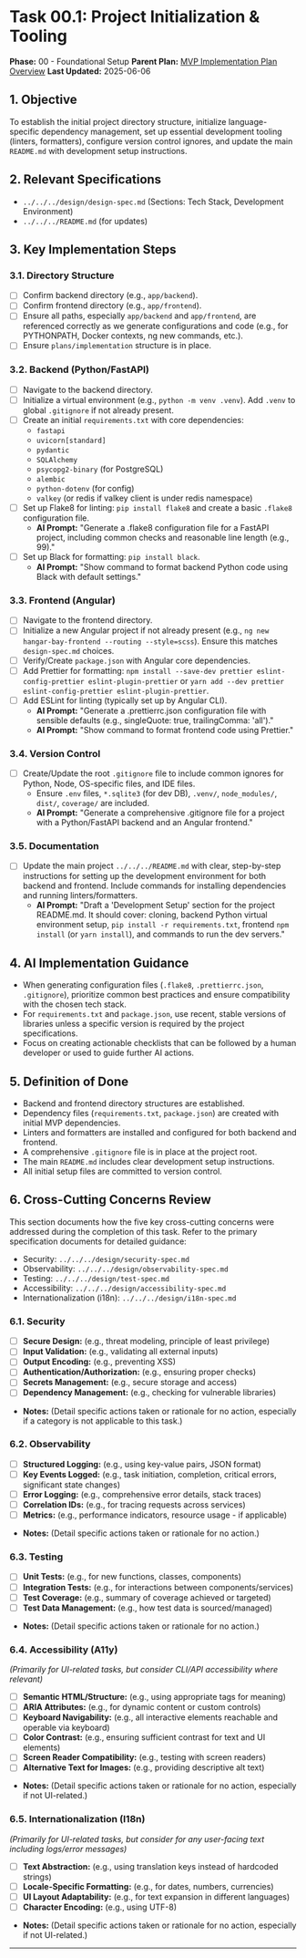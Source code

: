 # Task 00.1: Project Initialization & Tooling

**Phase:** 00 - Foundational Setup
**Parent Plan:** [MVP Implementation Plan Overview](../00-mvp-implementation-plan-overview.md)
**Last Updated:** 2025-06-06

## 1. Objective

To establish the initial project directory structure, initialize language-specific dependency management, set up essential development tooling (linters, formatters), configure version control ignores, and update the main `README.md` with development setup instructions.

## 2. Relevant Specifications

*   `../../../design/design-spec.md` (Sections: Tech Stack, Development Environment)
*   `../../../README.md` (for updates)

## 3. Key Implementation Steps

### 3.1. Directory Structure

*   [ ] Confirm backend directory (e.g., `app/backend`).
*   [ ] Confirm frontend directory (e.g., `app/frontend`).
*   [ ] Ensure all paths, especially `app/backend` and `app/frontend`, are referenced correctly as we generate configurations and code (e.g., for PYTHONPATH, Docker contexts, ng new commands, etc.).
*   [ ] Ensure `plans/implementation` structure is in place.

### 3.2. Backend (Python/FastAPI)

*   [ ] Navigate to the backend directory.
*   [ ] Initialize a virtual environment (e.g., `python -m venv .venv`). Add `.venv` to global `.gitignore` if not already present.
*   [ ] Create an initial `requirements.txt` with core dependencies:
    *   `fastapi`
    *   `uvicorn[standard]`
    *   `pydantic`
    *   `SQLAlchemy`
    *   `psycopg2-binary` (for PostgreSQL)
    *   `alembic`
    *   `python-dotenv` (for config)
    *   `valkey` (or redis if valkey client is under redis namespace)
*   [ ] Set up Flake8 for linting: `pip install flake8` and create a basic `.flake8` configuration file.
    *   **AI Prompt:** "Generate a .flake8 configuration file for a FastAPI project, including common checks and reasonable line length (e.g., 99)."
*   [ ] Set up Black for formatting: `pip install black`.
    *   **AI Prompt:** "Show command to format backend Python code using Black with default settings."

### 3.3. Frontend (Angular)

*   [ ] Navigate to the frontend directory.
*   [ ] Initialize a new Angular project if not already present (e.g., `ng new hangar-bay-frontend --routing --style=scss`). Ensure this matches `design-spec.md` choices.
*   [ ] Verify/Create `package.json` with Angular core dependencies.
*   [ ] Add Prettier for formatting: `npm install --save-dev prettier eslint-config-prettier eslint-plugin-prettier` or `yarn add --dev prettier eslint-config-prettier eslint-plugin-prettier`.
*   [ ] Add ESLint for linting (typically set up by Angular CLI).
    *   **AI Prompt:** "Generate a .prettierrc.json configuration file with sensible defaults (e.g., singleQuote: true, trailingComma: 'all')."
    *   **AI Prompt:** "Show command to format frontend code using Prettier."

### 3.4. Version Control

*   [ ] Create/Update the root `.gitignore` file to include common ignores for Python, Node, OS-specific files, and IDE files.
    *   Ensure `.env` files, `*.sqlite3` (for dev DB), `.venv/`, `node_modules/`, `dist/`, `coverage/` are included.
    *   **AI Prompt:** "Generate a comprehensive .gitignore file for a project with a Python/FastAPI backend and an Angular frontend."

### 3.5. Documentation

*   [ ] Update the main project `../../../README.md` with clear, step-by-step instructions for setting up the development environment for both backend and frontend. Include commands for installing dependencies and running linters/formatters.
    *   **AI Prompt:** "Draft a 'Development Setup' section for the project README.md. It should cover: cloning, backend Python virtual environment setup, `pip install -r requirements.txt`, frontend `npm install` (or `yarn install`), and commands to run the dev servers."

## 4. AI Implementation Guidance

*   When generating configuration files (`.flake8`, `.prettierrc.json`, `.gitignore`), prioritize common best practices and ensure compatibility with the chosen tech stack.
*   For `requirements.txt` and `package.json`, use recent, stable versions of libraries unless a specific version is required by the project specifications.
*   Focus on creating actionable checklists that can be followed by a human developer or used to guide further AI actions.

## 5. Definition of Done

*   Backend and frontend directory structures are established.
*   Dependency files (`requirements.txt`, `package.json`) are created with initial MVP dependencies.
*   Linters and formatters are installed and configured for both backend and frontend.
*   A comprehensive `.gitignore` file is in place at the project root.
*   The main `README.md` includes clear development setup instructions.
*   All initial setup files are committed to version control.

## 6. Cross-Cutting Concerns Review

This section documents how the five key cross-cutting concerns were addressed during the completion of this task. Refer to the primary specification documents for detailed guidance:
*   Security: `../../../design/security-spec.md`
*   Observability: `../../../design/observability-spec.md`
*   Testing: `../../../design/test-spec.md`
*   Accessibility: `../../../design/accessibility-spec.md`
*   Internationalization (i18n): `../../../design/i18n-spec.md`

### 6.1. Security
*   [ ] **Secure Design:** (e.g., threat modeling, principle of least privilege)
*   [ ] **Input Validation:** (e.g., validating all external inputs)
*   [ ] **Output Encoding:** (e.g., preventing XSS)
*   [ ] **Authentication/Authorization:** (e.g., ensuring proper checks)
*   [ ] **Secrets Management:** (e.g., secure storage and access)
*   [ ] **Dependency Management:** (e.g., checking for vulnerable libraries)
*   **Notes:** (Detail specific actions taken or rationale for no action, especially if a category is not applicable to this task.)

### 6.2. Observability
*   [ ] **Structured Logging:** (e.g., using key-value pairs, JSON format)
*   [ ] **Key Events Logged:** (e.g., task initiation, completion, critical errors, significant state changes)
*   [ ] **Error Logging:** (e.g., comprehensive error details, stack traces)
*   [ ] **Correlation IDs:** (e.g., for tracing requests across services)
*   [ ] **Metrics:** (e.g., performance indicators, resource usage - if applicable)
*   **Notes:** (Detail specific actions taken or rationale for no action.)

### 6.3. Testing
*   [ ] **Unit Tests:** (e.g., for new functions, classes, components)
*   [ ] **Integration Tests:** (e.g., for interactions between components/services)
*   [ ] **Test Coverage:** (e.g., summary of coverage achieved or targeted)
*   [ ] **Test Data Management:** (e.g., how test data is sourced/managed)
*   **Notes:** (Detail specific actions taken or rationale for no action.)

### 6.4. Accessibility (A11y)
*(Primarily for UI-related tasks, but consider CLI/API accessibility where relevant)*
*   [ ] **Semantic HTML/Structure:** (e.g., using appropriate tags for meaning)
*   [ ] **ARIA Attributes:** (e.g., for dynamic content or custom controls)
*   [ ] **Keyboard Navigability:** (e.g., all interactive elements reachable and operable via keyboard)
*   [ ] **Color Contrast:** (e.g., ensuring sufficient contrast for text and UI elements)
*   [ ] **Screen Reader Compatibility:** (e.g., testing with screen readers)
*   [ ] **Alternative Text for Images:** (e.g., providing descriptive alt text)
*   **Notes:** (Detail specific actions taken or rationale for no action, especially if not UI-related.)

### 6.5. Internationalization (I18n)
*(Primarily for UI-related tasks, but consider for any user-facing text including logs/error messages)*
*   [ ] **Text Abstraction:** (e.g., using translation keys instead of hardcoded strings)
*   [ ] **Locale-Specific Formatting:** (e.g., for dates, numbers, currencies)
*   [ ] **UI Layout Adaptability:** (e.g., for text expansion in different languages)
*   [ ] **Character Encoding:** (e.g., using UTF-8)
*   **Notes:** (Detail specific actions taken or rationale for no action, especially if not UI-related.)

---
<!-- This section should be placed before any final "Task Completion Checklist" or similar concluding remarks. -->
